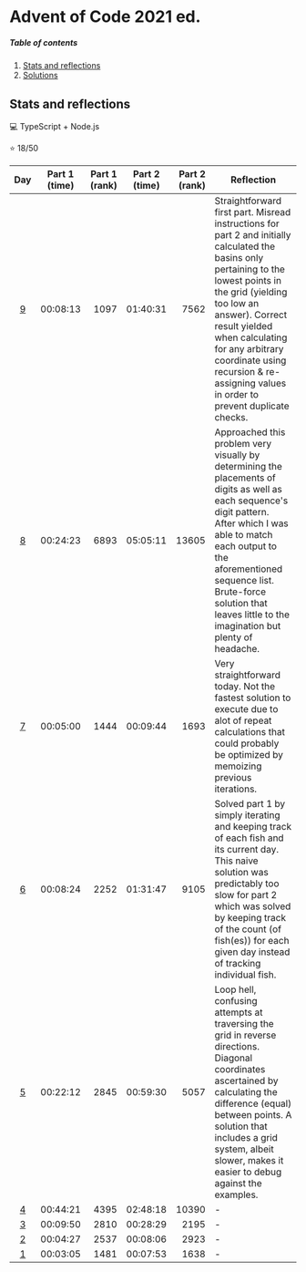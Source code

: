 # Advent of Code 2021 ed.

##### Table of contents
1. [Stats and reflections](#stats-and-reflections)
2. [Solutions](#solutions)

## Stats and reflections

:computer: TypeScript + Node.js

:star: 18/50

| Day | Part 1 (time) | Part 1 (rank) | Part 2 (time) | Part 2 (rank) | Reflection |
| :-: | :-----------: | ------------: | :-----------: | ------------: | ---------- |
| [9](09.ts) | 00:08:13 | 1097 | 01:40:31 | 7562 | Straightforward first part. Misread instructions for part 2 and initially calculated the basins only pertaining to the lowest points in the grid (yielding too low an answer). Correct result yielded when calculating for any arbitrary coordinate using recursion & re-assigning values in order to prevent duplicate checks. |
| [8](08.ts) | 00:24:23 | 6893 | 05:05:11 | 13605 | Approached this problem very visually by determining the placements of digits as well as each sequence's digit pattern. After which I was able to match each output to the aforementioned sequence list. Brute-force solution that leaves little to the imagination but plenty of headache. |
| [7](07.ts) | 00:05:00 | 1444 | 00:09:44 | 1693 | Very straightforward today. Not the fastest solution to execute due to alot of repeat calculations that could probably be optimized by memoizing previous iterations. |
| [6](06.ts) | 00:08:24 | 2252 | 01:31:47 | 9105 | Solved part 1 by simply iterating and keeping track of each fish and its current day. This naive solution was predictably too slow for part 2 which was solved by keeping track of the count (of fish(es)) for each given day instead of tracking individual fish. |
| [5](05.ts) | 00:22:12 | 2845 | 00:59:30 | 5057 | Loop hell, confusing attempts at traversing the grid in reverse directions. Diagonal coordinates ascertained by calculating the difference (equal) between points. A solution that includes a grid system, albeit slower, makes it easier to debug against the examples. |
| [4](04.ts) | 00:44:21 | 4395 | 02:48:18 | 10390 | - |
| [3](03.ts) | 00:09:50 | 2810 | 00:28:29 | 2195 | - |
| [2](02.ts) | 00:04:27 | 2537 | 00:08:06 | 2923 | - |
| [1](01.ts) | 00:03:05 | 1481 | 00:07:53 | 1638 | - |